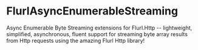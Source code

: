 # FlurlAsyncEnumerableStreaming
Async Enumerable Byte Streaming extensions for Flurl.Http -- lightweight, simplified, asynchronous, fluent support for streaming byte array results from Http requests using the amazing Flurl Http library!
